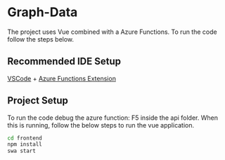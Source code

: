 # Graph-Data

The project uses Vue combined with a Azure Functions. To run the code follow the steps below.

## Recommended IDE Setup

[VSCode](https://code.visualstudio.com/) + [Azure Functions Extension](https://code.visualstudio.com/docs/azure/extensions)

## Project Setup

To run the code debug the azure function: F5 inside the api folder.
When this is running, follow the below steps to run the vue application.

```sh
cd frontend
npm install
swa start
```
